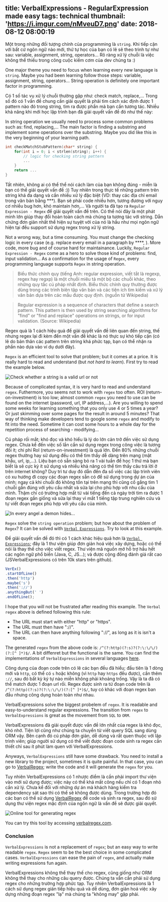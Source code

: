 title: VerbalExpressions - RegularExpression made easy
tags: technical
thumbnail: 'https://i.imgur.com/nMveuD7.png'
date: 2018-08-12 08:00:19
---
Một trong những đối tượng chính của programming là `string`. Khi tiếp cận với bất cứ ngôn ngữ nào mới, thứ tự học của bạn có lẽ sẽ theo trình tự như sau: variable, assignment, string, operators... Rõ ràng xử lý chuỗi là việc không thể thiếu trong công cuộc kiếm cơm của dev chúng ta :)

One major theme you need to focus when learning every new language is `string`. Maybe you had been learning follow those steps: variable, assignment, string, operators... String operation is definitely one important factor in programming.

Có 1 số tác vụ xử lý chuỗi thường gặp như: check match, replace,... Trong số đó có 1 vấn đề chung cần giải quyết là phải tìm cách xác định được 1 pattern nào đó trong string, tìm ra được phần mà bạn cần tương tác. Nhiều khả năng khi mới học lập trình bạn đã giải quyết vấn đề đó như thế này:

In string operation we usually need to process some common problems such as: find, replacing,... The main factor is finding a substring and implement some operations over the substring. Maybe you did like this in the very beginning of your learning path.


```C
int checkMatchStubPattern(char* string) {
    for(int i = 0; i < strlen(string); i++) {
        // logic for checking string pattern
        ...
    }
    return ...
}
```
<!-- more -->

Tất nhiên, không ai có thể thể nói cách làm của bạn không đúng - miễn là bạn có thể giải quyết vấn đề :)) Tuy nhiên trong thực tế những pattern trên string khá đa dạng và cần nhiều xử lý đặc biệt (VD: thay các địa chỉ email trong văn bản bằng ***). Bạn sẽ phải code nhiều hơn, tương đương với nguy cơ nhiều bug hơn, khó maintain hơn,... Và người ta đã tạo ra `Regular Expression - Regex` để giải quyết vấn đề trên. Có thể nói đây là một phát minh lớn giúp thay đổi hoàn toàn cách mà chúng ta tương tác với string. Dẫn chứng đơn giản nhất thể hiện sự tuyệt vời của nó là hầu như mọi ngôn ngữ hiện tại đều support sử dụng regex trong xử lý string.

Not a wrong way, but a time consuming. You must change the checking logic in every case (e.g. replace every email in a paragraph by ****, ). More code, more bug and of course hard for maintainance. Luckily, `Regular Expression - Regex` come as a hero to solve those kind of problems: find, input validation... As a confirmation for the usage of `Regex`, every programming language supports `Regex` in string operation.

>Biểu thức chính quy (tiếng Anh: regular expression, viết tắt là regexp, regex hay regxp) là một chuỗi miêu tả một bộ các chuỗi khác, theo những quy tắc cú pháp nhất định. Biểu thức chính quy thường được dùng trong các trình biên tập văn bản và các tiện ích tìm kiếm và xử lý văn bản dựa trên các mẫu được quy định. (nguồn từ Wikipedia)

>Regular expression is a sequence of characters that define a search pattern. This pattern is then used by string searching algorithms for "find" or "find and replace" operations on strings, or for input validation. (Source: Wikipedia)

Regex quả là 1 cách hiệu quả để giải quyết vấn đề liên quan đến string, thế nhưng regex lại đi kèm đến một vấn đề khác là nó thực sự khó tiếp cận (có lẽ do bản thân các pattern trên string khá phức tạp, bạn có thể nhận ra phần nào dựa vào ví dụ dưới đây).

`Regex` is an efficient tool to solve that problem; but it comes at a price. It is really hard to read and understand (but *not hard to learn*). First try to read the example below.

![Check whether a string is a valid url or not ](https://i.imgur.com/nMveuD7.png)

Because of complicated syntax, it is very hard to read and understand `regex`. Futhermore, you seems not to work with `regex` too often. ROI (return-on-investment) is too low; almost common `regex` you need to use can be found on the internet (password, url, IP address,...). Are you willing to spend some weeks for learning something that you only use 4 or 5 times a year? Or just skimming over some pages for the result in around 5 minutes? That way of thinking make developers tend to google some `regex` and modify to fit into the need. Sometime it can cost some hours to a whole day for the repetition process of searching - modifying...

Cú pháp rối mắt; khó đọc và khó hiểu là lý do lớn cản trở đến việc sử dụng regex. Chưa kể đến việc số lần cần sử dụng regex trong công việc là tương đối ít; chi phí RoI (return-on-investment) là quá lớn. Đến 80% những chuỗi regex thường hay sử dụng đều có thể tìm thấy dễ dàng trên mạng (mật khẩu, url, ip,...). Liệu bạn có sẵn sàng bỏ ra 1 vài tuần để học 1 thứ mà bạn biết là sẽ cực kỳ ít sử dụng và nhiều khả năng có thể tìm thấy câu trả lời ở trên internet không? Duy trì tư duy đó dẫn đến đa số việc các lập trình viên có xu hướng đi copy các đoạn regex sẵn có để sử dụng trong dự án của mình; ngay cả khi chuỗi đó không tồn tại trên mạng thì cũng cố gắng tìm 1 chuỗi gần đúng với yêu cầu nhất và sửa lại cho phù hợp với nhu cầu của mình. Thậm chí có trường hợp mất từ vài tiếng đến cả ngày trời tìm ra được 1 đoạn regex gần giống và sửa lại thay vì mất 1 tiếng tập trung nghiên cứu và tự viết đoạn regex phù hợp với yêu cầu của mình.

![In every angel a demon hides...](https://i.imgur.com/j3G9xyP.png)

`Regex` solve the `string operation` problem; but how about the problem of `Regex`? It can be solved with [`Verbal Expressions`](http://verbalexpressions.github.io/). Try to look at this example.

Để giải quyết vấn đề đó thì có 1 cách khác hiệu quả hơn là [`Verbal Expressions`](http://verbalexpressions.github.io/); đây là 1 thư viện giúp đơn giản hoá việc xây dựng, hoặc có thể nói là thay thế cho việc viết regex. Thư viện mã nguồn mở hỗ trợ hầu hết các ngôn ngữ phổ biến (Java, C, JS...); và được cộng đồng đánh giá rất cao (JSVerbalExpressions có trên 10k stars trên github). 

```javascript
VerEx()
.startOfLine()
.then('http')
.maybe('s')
.then('://')
.anythingBut(' ')
.endOfLine();
``` 

I hope that you will not be frustrated after reading this example. The `Verbal regex` above is defined following this rule:
- The URL must start with either "http" or "https".
- The URL must then have "://".
- The URL can then have anything following "://", as long as it is isn't a space.

The generated `regex` from the above code is: `/^(?:http)(?:s)?(?:\:\/\/)(?:[^ ]*)$/`. A bit diffenret but the functional is the same. You can find the implementations of `VerbalExpressions` in several languages [here](http://verbalexpressions.github.io/).

Công dụng của đoạn code trên có lẽ các bạn đều đã hiểu; đầu tiên là 1 dòng mới và `http`, có thể có `s` hoặc không (vì `http` hay `https` đều được), cần thêm `://`, sau đó bất kỳ ký tự nào miễn không phải khoảng trống. Vậy là ta đã có thể match được 1 đoạn url rồi. Regex được sinh ra từ đoạn code trên là `/^(?:http)(?:s)?(?:\:\/\/)(?:[^ ]*)$/`, tuy có khác với đoạn regex ban đầu nhưng công dụng hoàn toàn như nhau.

VerbalExpressions solve the biggest probelem of `regex`. It is readable and easy-to-understand regular expressions. The transition from `regex` to `VerbalExpressions` is great as the movement from `SQL` to `ORM`. 

VerbalExpressions đã giải quyết được vấn đề lớn nhất của regex là khó đọc, khó nhớ. Tiện lợi cũng như chúng ta chuyển từ viết query SQL sang dùng ORM vậy. Bên cạnh đó cú pháp đơn giản, dễ dùng và rất quen thuộc với lập trình viên; giúp người sử dụng có thể viết được đoạn code sinh ra regex cần thiết chỉ sau ít phút làm quen với VerbalExpressions.

Anyways, `VerbalExpressions` still have some drawback. You need to install a new library to the project, sometimes it is quite painful. In that case, you can go to [VerbalRegex](https://verbalregex.com/); write the code and it will generate the `regex` for you.

Tuy nhiên VerbalExpressions có 1 nhược điểm là cần phải import thư viện vào mới sử dụng được; việc này có thể khá mất công nếu chỉ có 1 đoạn nhỏ cần xử lý. Chưa kể đối với những dự án mà khách hàng kiểm tra dependency sát sao thì có thể sẽ không được dùng. Trong trường hợp đó các bạn có thể sử dụng [VerbalRegex](https://verbalregex.com/) để code và sinh ra regex, sau đó sử dụng thư viện regex mặc định của ngôn ngữ là vấn đề sẽ được giải quyết.

![Online tool for generating `regex`](https://i.imgur.com/w0uMzYE.png)

You can try this tool by accessing [verbalregex.com](https://verbalregex.com/).

### Conclusion

`VerbalExpressions` is not a replacement of `regex`; but an easy way to write readable `regex`. `Regex` seem to be the best choice in some complicated cases. `VerbalExpressions` can ease the pain of `regex`, and actually make writing expressions fun again. 

VerbalExpressions không thể thay thế cho regex, cũng giống như ORM không thể thay cho những câu query được. Chúng ta vẫn cần phải sử dụng regex cho những trường hợp phức tạp. Tuy nhiên VerbalExpressions là 1 cách sử dụng regex gián tiếp hiệu quả và dễ dùng, đơn giản hoá việc xây dựng những đoạn regex "lạ" mà chúng ta "không may" gặp phải.